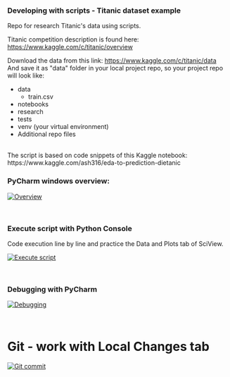 ### Developing with scripts - Titanic dataset example

Repo for research Titanic's data using scripts.


Titanic competition description is found here:
https://www.kaggle.com/c/titanic/overview

Download the data from this link:
https://www.kaggle.com/c/titanic/data
And save it as "data" folder in your local project repo, so your project repo will look like:
- data
    - train.csv
- notebooks
- research
- tests
- venv (your virtual environment)
- Additional repo files
 
<br>
The script is based on code snippets of this Kaggle notebook:
https://www.kaggle.com/ash316/eda-to-prediction-dietanic

<br>
 
### PyCharm windows overview:
 
[![Overview](https://i.imgur.com/GuU6kXf.png)](https://youtu.be/L4pAlbh3H4s)

<br>

### Execute script with Python Console

Code execution line by line and practice the Data and Plots tab of SciView.

[![Execute script](https://i.imgur.com/hqY3PkQ.png)](https://youtu.be/SIVxkNMlPIk)

<br>


### Debugging with PyCharm

[![Debugging](https://i.imgur.com/e2ktu09.png)](https://youtu.be/8lLIP0V1HHM)

<br>

# Git - work with Local Changes tab

[![Git commit](https://i.imgur.com/Hslxkgw.png)](https://youtu.be/T4jXnw4ECWA)

